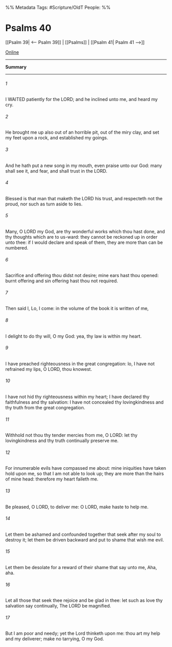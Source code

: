 

%% Metadata
Tags: #Scripture/OldT
People: 
%%
# Psalms 40
[[Psalm 39| <-- Psalm 39]] | [[Psalms]] | [[Psalm 41| Psalm 41 -->]]

[Online](https://churchofjesuschrist.org/study/scriptures/ot/ps/40?lang=eng)

---
__Summary__



---

###### 1
I WAITED patiently for the LORD; and he inclined unto me, and heard my cry.
###### 2
He brought me up also out of an horrible pit, out of the miry clay, and set my feet upon a rock, and established my goings.
###### 3
And he hath put a new song in my mouth, even praise unto our God: many shall see it, and fear, and shall trust in the LORD.
###### 4
Blessed is that man that maketh the LORD his trust, and respecteth not the proud, nor such as turn aside to lies.
###### 5
Many, O LORD my God, are thy wonderful works which thou hast done, and thy thoughts which are to us-ward: they cannot be reckoned up in order unto thee: if I would declare and speak of them, they are more than can be numbered.
###### 6
Sacrifice and offering thou didst not desire; mine ears hast thou opened: burnt offering and sin offering hast thou not required.
###### 7
Then said I, Lo, I come: in the volume of the book it is written of me,
###### 8
I delight to do thy will, O my God: yea, thy law is within my heart.
###### 9
I have preached righteousness in the great congregation: lo, I have not refrained my lips, O LORD, thou knowest.
###### 10
I have not hid thy righteousness within my heart; I have declared thy faithfulness and thy salvation: I have not concealed thy lovingkindness and thy truth from the great congregation.
###### 11
Withhold not thou thy tender mercies from me, O LORD: let thy lovingkindness and thy truth continually preserve me.
###### 12
For innumerable evils have compassed me about: mine iniquities have taken hold upon me, so that I am not able to look up; they are more than the hairs of mine head: therefore my heart faileth me.
###### 13
Be pleased, O LORD, to deliver me: O LORD, make haste to help me.
###### 14
Let them be ashamed and confounded together that seek after my soul to destroy it; let them be driven backward and put to shame that wish me evil.
###### 15
Let them be desolate for a reward of their shame that say unto me, Aha, aha.
###### 16
Let all those that seek thee rejoice and be glad in thee: let such as love thy salvation say continually, The LORD be magnified.
###### 17
But I am poor and needy; yet the Lord thinketh upon me: thou art my help and my deliverer; make no tarrying, O my God.



